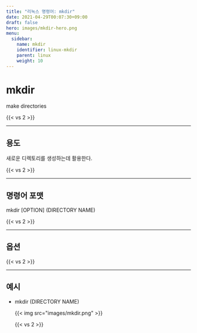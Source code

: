 ```yaml
---
title: "리눅스 명령어: mkdir"
date: 2021-04-29T00:07:30+09:00
draft: false
hero: images/mkdir-hero.png
menu:
  sidebar:
    name: mkdir
    identifier: linux-mkdir
    parent: linux
    weight: 10
---
```


# mkdir
<!-- man page 내의 NAME 내용을 입력 -->
make directories

{{< vs 2 >}}

---
## 용도
<!-- 명령어 주 활용 용도 작성 -->
새로운 디렉토리를 생성하는데 활용한다.

{{< vs 2 >}}

---
## 명령어 포맷
<!-- 명령어 작성 방식 -->
mkdir [OPTION] (DIRECTORY NAME)

{{< vs 2 >}}

---
## 옵션
<!-- 명령어 주 활용 옵션 작성 -->

{{< vs 2 >}}

---
## 예시
<!-- 기본 명령어 + 옵션 활용 예시 작성 -->
   - mkdir (DIRECTORY NAME)

     {{< img src="images/mkdir.png" >}}

      {{< vs 2 >}}

